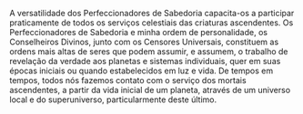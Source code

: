 ﻿A versatilidade dos Perfeccionadores de Sabedoria capacita-os a participar praticamente de todos os serviços celestiais das criaturas ascendentes. Os Perfeccionadores de Sabedoria e minha ordem de personalidade, os Conselheiros Divinos, junto com os Censores Universais, constituem as ordens mais altas de seres que podem assumir, e assumem, o trabalho de revelação da verdade aos planetas e sistemas individuais, quer em suas épocas iniciais ou quando estabelecidos em luz e vida. De tempos em tempos, todos nós fazemos contato com o serviço dos mortais ascendentes, a partir da vida inicial de um planeta, através de um universo local e do superuniverso, particularmente deste último.